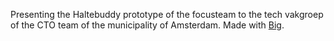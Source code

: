 Presenting the Haltebuddy prototype of the focusteam to the tech vakgroep of the CTO team of the municipality of Amsterdam. Made with [Big](https://github.com/tmcw/big).